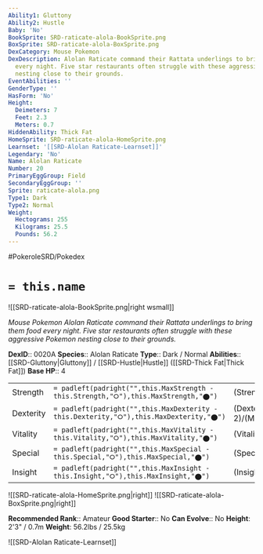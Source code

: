 ```yaml
---
Ability1: Gluttony
Ability2: Hustle
Baby: 'No'
BookSprite: SRD-raticate-alola-BookSprite.png
BoxSprite: SRD-raticate-alola-BoxSprite.png
DexCategory: Mouse Pokemon
DexDescription: Alolan Raticate command their Rattata underlings to bring them food
  every night. Five star restaurants often struggle with these aggressive Pokemon
  nesting close to their grounds.
EventAbilities: ''
GenderType: ''
HasForm: 'No'
Height:
  Deimeters: 7
  Feet: 2.3
  Meters: 0.7
HiddenAbility: Thick Fat
HomeSprite: SRD-raticate-alola-HomeSprite.png
Learnset: '[[SRD-Alolan Raticate-Learnset]]'
Legendary: 'No'
Name: Alolan Raticate
Number: 20
PrimaryEggGroup: Field
SecondaryEggGroup: ''
Sprite: raticate-alola.png
Type1: Dark
Type2: Normal
Weight:
  Hectograms: 255
  Kilograms: 25.5
  Pounds: 56.2
---
```


#PokeroleSRD/Pokedex

# `= this.name`

![[SRD-raticate-alola-BookSprite.png|right wsmall]]

*Mouse Pokemon*
*Alolan Raticate command their Rattata underlings to bring them food every night. Five star restaurants often struggle with these aggressive Pokemon nesting close to their grounds.*

**DexID**:: 0020A
**Species**:: Alolan Raticate
**Type**:: Dark / Normal
**Abilities**:: [[SRD-Gluttony|Gluttony]] / [[SRD-Hustle|Hustle]] ([[SRD-Thick Fat|Thick Fat]])
**Base HP**:: 4

|           |                                                                                        |                                          |
| --------- | -------------------------------------------------------------------------------------- | ---------------------------------------- |
| Strength  | `= padleft(padright("",this.MaxStrength - this.Strength,"⭘"),this.MaxStrength,"⬤")`    | (Strength::2)/(MaxStrength::5)   |
| Dexterity | `= padleft(padright("",this.MaxDexterity - this.Dexterity,"⭘"),this.MaxDexterity,"⬤")` | (Dexterity:: 2)/(MaxDexterity::5) |
| Vitality  | `= padleft(padright("",this.MaxVitality - this.Vitality,"⭘"),this.MaxVitality,"⬤")`    | (Vitality::2)/(MaxVitality::5)   |
| Special   | `= padleft(padright("",this.MaxSpecial - this.Special,"⭘"),this.MaxSpecial,"⬤")`       | (Special::1)/(MaxSpecial::3)     |
| Insight   | `= padleft(padright("",this.MaxInsight - this.Insight,"⭘"),this.MaxInsight,"⬤")`       | (Insight::2)/(MaxInsight::5)     |

![[SRD-raticate-alola-HomeSprite.png|right]]
![[SRD-raticate-alola-BoxSprite.png|right]]

**Recommended Rank**:: Amateur
**Good Starter**:: No
**Can Evolve**:: No
**Height**: 2'3" / 0.7m
**Weight**: 56.2lbs / 25.5kg

![[SRD-Alolan Raticate-Learnset]]